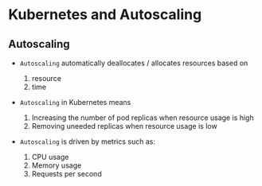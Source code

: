 # Kubernetes and Autoscaling

## Autoscaling

- `Autoscaling` automatically deallocates / allocates resources based on
    1. resource
    2. time
- `Autoscaling` in Kubernetes means
    1. Increasing the number of pod replicas when resource usage is high
    2. Removing uneeded replicas when resource usage is low

- `Autoscaling` is driven by metrics such as:
    1. CPU usage
    2. Memory usage
    3. Requests per second

#